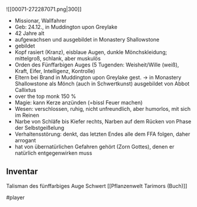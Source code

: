 ![[00071-272287071.png|300]]

- Missionar, Wallfahrer
- Geb: 24.12., in Muddington upon Greylake
- 42 Jahre alt
- aufgewachsen und ausgebildet in Monastery Shallowstone 
- gebildet
- Kopf rasiert (Kranz), eisblaue Augen, dunkle Mönchskleidung; mittelgroß, schlank, aber muskulös 
- Orden des Fünffarbigen Auges (5 Tugenden: Weisheit/Wille (weiß), Kraft, Eifer, Intelligenz, Kontrolle)
- Eltern bei Brand in Muddington upon Greylake gest. -> in Monastery Shallowstone als Mönch (auch in Schwertkunst) ausgebildet von Abbot Callixtus
- over the top monk 150 %
- Magie: kann Kerze anzünden (=bissl Feuer machen)
- Wesen: verschlossen, ruhig, nicht unfreundlich, aber humorlos, mit sich im Reinen
- Narbe von Schläfe bis Kiefer rechts, Narben auf dem Rücken von Phase der Selbstgeißelung
- Verhaltensstörung: denkt, das letzten Endes alle dem FFA folgen, daher arrogant
- hat von übernatürlichen Gefahren gehört (Zorn Gottes), denen er natürlich entgegenwirken muss

## Inventar
Talisman des fünffarbiges Auge
Schwert
[[Pflanzenwelt Tarimors (Buch)]]

#player